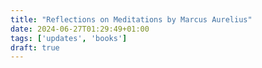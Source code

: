 ```yaml
---
title: "Reflections on Meditations by Marcus Aurelius"
date: 2024-06-27T01:29:49+01:00
tags: ['updates', 'books']
draft: true
---
```

